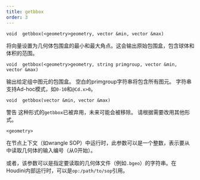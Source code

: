 ```yaml
---
title: getbbox
order: 3
---
```

`void  getbbox(<geometry>geometry, vector &min, vector &max)`

将向量设置为几何体包围盒的最小和最大角点。这会输出原始包围盒，包含球体和体积的范围。

`void  getbbox(<geometry>geometry, string primgroup, vector &min, vector &max)`

输出给定组中图元的包围盒。
空白的primgroup字符串将包含所有图元。
字符串支持Ad-hoc模式，如`0-10`和`@Cd.x>0`。

`void  getbbox(vector &min, vector &max)`

警告
这种形式的`getbbox`已被弃用，未来可能会被移除。
请根据需要改用其他形式。

`<geometry>`

在节点上下文（如wrangle SOP）中运行时，此参数可以是一个整数，表示要从中读取几何体的输入编号（从0开始）。

或者，该参数可以是指定要读取的几何体文件（例如`.bgeo`）的字符串。在Houdini内部运行时，可以是`op:/path/to/sop`引用。
